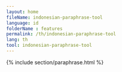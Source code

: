 ```yaml
---
layout: home
fileName: indonesian-paraphrase-tool
language: id
folderName : features
permalink: /th/indonesian-paraphrase-tool
lang: th
tool: indonesian-paraphrase-tool
---
```

{% include section/paraphrase.html %}